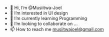 - 👋 Hi, I’m @Musiitwa-Joel
- 👀 I’m interested in UI design
- 🌱 I’m currently learning Programming
- 💞️ I’m looking to collaborate on ...
- 📫 How to reach me musiitwajoel@gmail.com

<!---
Musiitwa-Joel/Musiitwa-Joel is a ✨ special ✨ repository because its `README.md` (this file) appears on your GitHub profile.
You can click the Preview link to take a look at your changes.
--->

